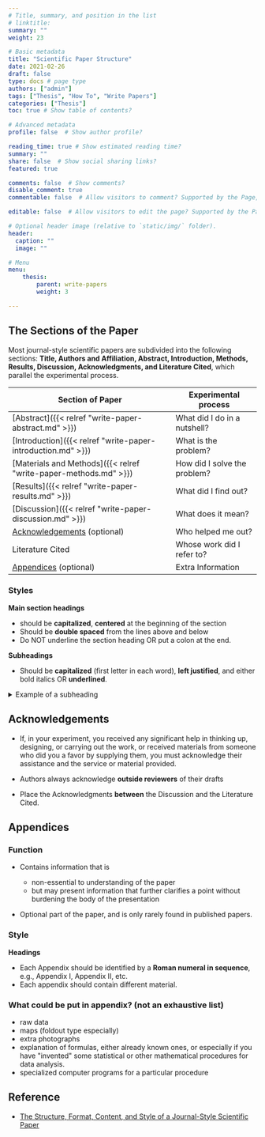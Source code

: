 ```yaml
---
# Title, summary, and position in the list
# linktitle: 
summary: ""
weight: 23

# Basic metadata
title: "Scientific Paper Structure"
date: 2021-02-26
draft: false
type: docs # page type
authors: ["admin"]
tags: ["Thesis", "How To", "Write Papers"]
categories: ["Thesis"]
toc: true # Show table of contents?

# Advanced metadata
profile: false  # Show author profile?

reading_time: true # Show estimated reading time?
summary: ""
share: false  # Show social sharing links?
featured: true

comments: false  # Show comments?
disable_comment: true
commentable: false  # Allow visitors to comment? Supported by the Page, Post, and Docs content types.

editable: false  # Allow visitors to edit the page? Supported by the Page, Post, and Docs content types.

# Optional header image (relative to `static/img/` folder).
header:
  caption: ""
  image: ""

# Menu
menu: 
    thesis:
        parent: write-papers
        weight: 3

---
```


## The Sections of the Paper

Most journal-style scientific papers are subdivided into the following sections: **Title, Authors and Affiliation, Abstract, Introduction, Methods, Results, Discussion, Acknowledgments, and Literature Cited**, which parallel the experimental process.

| Section of Paper                                             | Experimental process         |
| ------------------------------------------------------------ | ---------------------------- |
| [Abstract]({{< relref "write-paper-abstract.md" >}})         | What did I do in a nutshell? |
| [Introduction]({{< relref "write-paper-introduction.md" >}}) | What is the problem?         |
| [Materials and Methods]({{< relref "write-paper-methods.md" >}}) | How did I solve the problem? |
| [Results]({{< relref "write-paper-results.md" >}})           | What did I find out?         |
| [Discussion]({{< relref "write-paper-discussion.md" >}})     | What does it mean?           |
| [Acknowledgements](#acknowledgements) (optional)             | Who helped me out?           |
| Literature Cited                                             | Whose work did I refer to?   |
| [Appendices](#appendices) (optional)                         | Extra Information            |

### Styles

**Main section headings**

- should be **capitalized**, **centered** at the beginning of the section
- Should be **double spaced** from the lines above and below
- Do NOT underline the section heading OR put a colon at the end. 

**Subheadings**

- Should be **capitalized** (first letter in each word), **left justified**, and either bold italics OR **underlined**.

<details>
<summary>Example of a subheading</summary>
    
***Effects of Light Intensity on the Rate of Electron Transport***
</details>

## Acknowledgements 

- If, in your experiment, you received any significant help in thinking up, designing, or carrying out the work, or received materials from someone who did you a favor by supplying them, you must acknowledge their assistance and the service or material provided.
- Authors always acknowledge **outside reviewers** of their drafts

- Place the Acknowledgments **between** the Discussion and the Literature Cited.

## Appendices

### Function

- Contains information that is
  - non-essential to understanding of the paper
  - but may present information that further clarifies a point without burdening the body of the presentation

- Optional part of the paper, and is only rarely found in published papers.

### Style

**Headings** 

- Each Appendix should be identified by a **Roman numeral in sequence**, e.g., Appendix I, Appendix II, etc. 
- Each appendix should contain different material.

### What could be put in appendix? (not an exhaustive list)

- raw data
- maps (foldout type especially)
- extra photographs
- explanation of formulas, either already known ones, or especially if you have "invented" some statistical or other mathematical procedures for data analysis.
- specialized computer programs for a particular procedure

## Reference

- [The Structure, Format, Content, and Style of a Journal-Style Scientific Paper](http://abacus.bates.edu/~ganderso/biology/resources/writing/HTWsections.html#abstract)